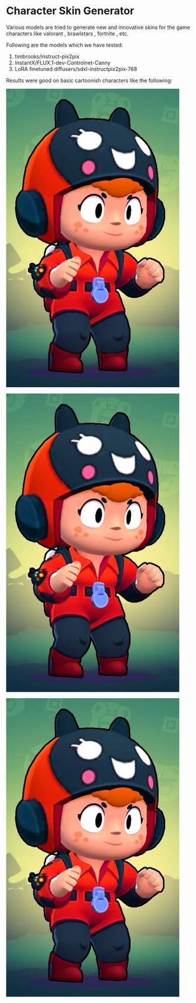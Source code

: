# Character Skin Generator
Various models are tried to generate new and innovative skins for the game characters like valorant , brawlstars , fortnite , etc.

Following are the models which we have tested:
1) timbrooks/instruct-pix2pix 
2) InstantX/FLUX.1-dev-Controlnet-Canny
3) LoRA finetuned diffusers/sdxl-instructpix2pix-768

Results were good on basic cartoonish characters like the following:

![Original_Image.](https://github.com/jeelSavsani001/character-skin-generator01/blob/main/Bea_Original.jpg)


![Original_Image.](https://github.com/jeelSavsani001/character-skin-generator01/blob/main/Bea_Original.jpg)


![Original_Image.](https://github.com/jeelSavsani001/character-skin-generator01/blob/main/Bea_Original.jpg)
